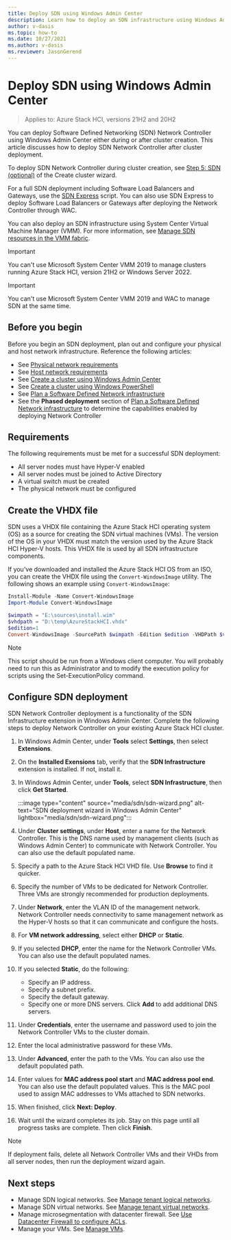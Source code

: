 ```yaml
---
title: Deploy SDN using Windows Admin Center
description: Learn how to deploy an SDN infrastructure using Windows Admin Center
author: v-dasis
ms.topic: how-to
ms.date: 10/27/2021
ms.author: v-dasis
ms.reviewer: JasonGerend
---
```


# Deploy SDN using Windows Admin Center

> Applies to: Azure Stack HCI, versions 21H2 and 20H2

You can deploy Software Defined Networking (SDN) Network Controller using Windows Admin Center either during or after cluster creation. This article discusses how to deploy SDN Network Controller after cluster deployment.

To deploy SDN Network Controller during cluster creation, see [Step 5: SDN (optional)](create-cluster.md#step-5-sdn-optional) of the Create cluster wizard.

For a full SDN deployment including Software Load Balancers and Gateways, use the [SDN Express](../manage/sdn-express.md) script. You can also use SDN Express to deploy Software Load Balancers or Gateways after deploying the Network Controller through WAC.

You can also deploy an SDN infrastructure using System Center Virtual Machine Manager (VMM). For more information, see [Manage SDN resources in the VMM fabric](/system-center/vmm/network-sdn).

> [!IMPORTANT]
> You can't use Microsoft System Center VMM 2019 to manage clusters running Azure Stack HCI, version 21H2 or Windows Server 2022.

> [!IMPORTANT]
> You can't use Microsoft System Center VMM 2019 and WAC to manage SDN at the same time.

## Before you begin

Before you begin an SDN deployment, plan out and configure your physical and host network infrastructure. Reference the following articles:

- See [Physical network requirements](../concepts/physical-network-requirements.md)
- See [Host network requirements](../concepts/host-network-requirements.md)
- See [Create a cluster using Windows Admin Center](create-cluster.md)
- See [Create a cluster using Windows PowerShell](create-cluster-powershell.md)
- See [Plan a Software Defined Network infrastructure](../concepts/plan-software-defined-networking-infrastructure.md)
- See the **Phased deployment** section of [Plan a Software Defined Network infrastructure](../concepts/plan-software-defined-networking-infrastructure.md#phased-deployment) to determine the capabilities enabled by deploying Network Controller

## Requirements

The following requirements must be met for a successful SDN deployment:

- All server nodes must have Hyper-V enabled
- All server nodes must be joined to Active Directory
- A virtual switch must be created
- The physical network must be configured

## Create the VHDX file

SDN uses a VHDX file containing the Azure Stack HCI operating system (OS) as a source for creating the SDN virtual machines (VMs). The version of the OS in your VHDX must match the version used by the Azure Stack HCI Hyper-V hosts. This VHDX file is used by all SDN infrastructure components.

If you've downloaded and installed the Azure Stack HCI OS from an ISO, you can create the VHDX file using the `Convert-WindowsImage` utility. The following shows an example using `Convert-WindowsImage`:

~~~powershell
Install-Module -Name Convert-WindowsImage
Import-Module Convert-WindowsImage

$wimpath = "E:\sources\install.wim"
$vhdpath = "D:\temp\AzureStackHCI.vhdx"
$edition=1
Convert-WindowsImage -SourcePath $wimpath -Edition $edition -VHDPath $vhdpath -SizeBytes 500GB -DiskLayout UEFI
~~~

> [!NOTE]
> This script should be run from a Windows client computer. You will probably need to run this as Administrator and to modify the execution policy for scripts using the Set-ExecutionPolicy command.

## Configure SDN deployment

SDN Network Controller deployment is a functionality of the SDN Infrastructure extension in Windows Admin Center. Complete the following steps to deploy Network Controller on your existing Azure Stack HCI cluster.

1. In Windows Admin Center, under **Tools** select **Settings**, then select **Extensions**.
1. On the **Installed Exensions** tab, verify that the **SDN Infrastructure** extension is installed. If not, install it.
1. In Windows Admin Center, under **Tools**, select **SDN Infrastructure**, then click **Get Started**.

    :::image type="content" source="media/sdn/sdn-wizard.png" alt-text="SDN deployment wizard in Windows Admin Center" lightbox="media/sdn/sdn-wizard.png":::

1. Under **Cluster settings**, under **Host**, enter a name for the Network Controller. This is the DNS name used by management clients (such as Windows Admin Center) to communicate with Network Controller. You can also use the default populated name.
1. Specify a path to the Azure Stack HCI VHD file. Use **Browse** to find it quicker.
1. Specify the number of VMs to be dedicated for Network Controller. Three VMs are strongly recommended for production deployments.
1. Under **Network**, enter the VLAN ID of the management network. Network Controller needs connectivity to same management network as the Hyper-V hosts so that it can communicate and configure the hosts.
1. For **VM network addressing**, select either **DHCP** or **Static**.
1. If you selected **DHCP**, enter the name for the Network Controller VMs. You can also use the default populated names.
1. If you selected **Static**, do the following:
     - Specify an IP address.
     - Specify a subnet prefix.
     - Specify the default gateway.
     - Specify one or more DNS servers. Click **Add** to add additional DNS servers.
1. Under **Credentials**, enter the username and password used to join the Network Controller VMs to the cluster domain.
1. Enter the local administrative password for these VMs.
1. Under **Advanced**, enter the path to the VMs. You can also use the default populated path.
1. Enter values for **MAC address pool start** and **MAC address pool end**. You can also use the default populated values. This is the MAC pool used to assign MAC addresses to VMs attached to SDN networks.
1. When finished, click **Next: Deploy**.
1. Wait until the wizard completes its job. Stay on this page until all progress tasks are complete. Then click **Finish**.

> [!NOTE]
> If deployment fails, delete all Network Controller VMs and their VHDs from all server nodes, then run the deployment wizard again.

## Next steps

- Manage SDN logical networks. See [Manage tenant logical networks](../manage/tenant-logical-networks.md).
- Manage SDN virtual networks. See [Manage tenant virtual networks](../manage/tenant-virtual-networks.md).
- Manage microsegmentation with datacenter firewall. See [Use Datacenter Firewall to configure ACLs](../manage/use-datacenter-firewall-windows-admin-center.md).
- Manage your VMs. See [Manage VMs](../manage/vm.md).
